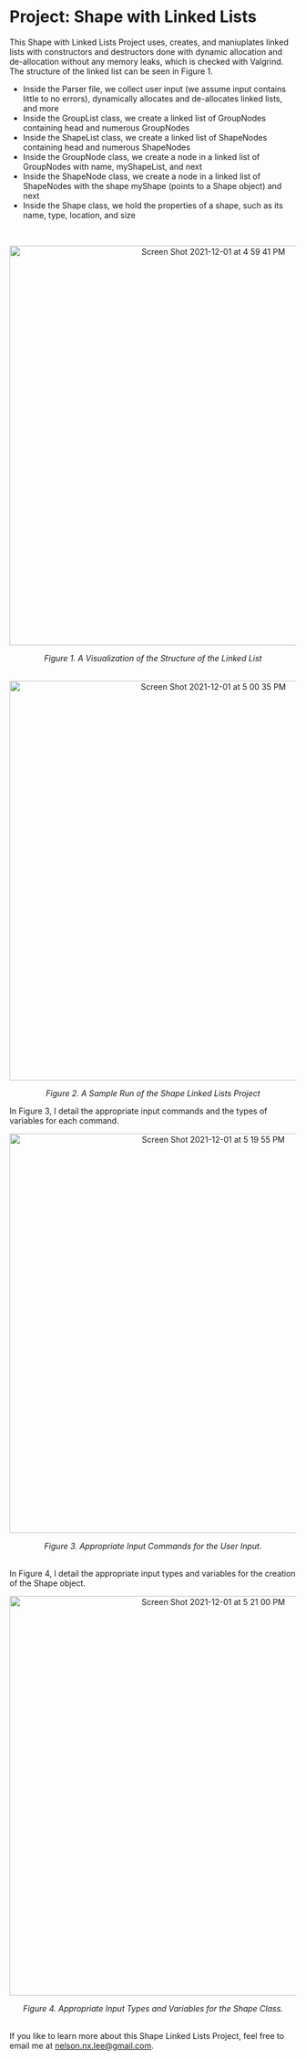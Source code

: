 <h1>
  Project: Shape with Linked Lists
</h1>

This Shape with Linked Lists Project uses, creates, and maniuplates linked lists with constructors and destructors done with dynamic allocation and de-allocation without any memory leaks, which is checked with Valgrind. The structure of the linked list can be seen in Figure 1.

- Inside the Parser file, we collect user input (we assume input contains little to no errors), dynamically allocates and de-allocates linked lists, and more
- Inside the GroupList class, we create a linked list of GroupNodes containing head and numerous GroupNodes
- Inside the ShapeList class, we create a linked list of ShapeNodes containing head and numerous ShapeNodes
- Inside the GroupNode class, we create a node in a linked list of GroupNodes with name, myShapeList, and next
- Inside the ShapeNode class, we create a node in a linked list of ShapeNodes with the shape myShape (points to a Shape object) and next
- Inside the Shape class, we hold the properties of a shape, such as its name, type, location, and size
<br>
<p align="center">
  <img width="700" alt="Screen Shot 2021-12-01 at 4 59 41 PM" src="https://user-images.githubusercontent.com/85120900/144320971-9a5567fc-b1fa-48ce-ab40-1d8fde3d1130.png">
</p>
<div align="center">
  <i>
    Figure 1. A Visualization of the Structure of the Linked List
  </i> 
</div>
<br>

<p align="center">
  <img width="700" alt="Screen Shot 2021-12-01 at 5 00 35 PM" src="https://user-images.githubusercontent.com/85120900/144321087-1d56ab3a-579f-4e25-bc19-f730c8036e63.png">
</p>
<div align="center">
  <i>
    Figure 2. A Sample Run of the Shape Linked Lists Project
  </i> 
</div>

In Figure 3, I detail the appropriate input commands and the types of variables for each command.
<br>
<p align="center">
  <img width="700" alt="Screen Shot 2021-12-01 at 5 19 55 PM" src="https://user-images.githubusercontent.com/85120900/144323384-78239989-2912-4598-90b6-e47194299be5.png">
</p>
<div align="center">
  <i>
    Figure 3. Appropriate Input Commands for the User Input.
  </i> 
</div>
<br>

In Figure 4, I detail the appropriate input types and variables for the creation of the Shape object.
<br>
<p align="center">
  <img width="700" alt="Screen Shot 2021-12-01 at 5 21 00 PM" src="https://user-images.githubusercontent.com/85120900/144323509-48e297c1-5f0b-451a-ad42-0997de3bbd7b.png">
</p>
<div align="center">
  <i>
    Figure 4. Appropriate Input Types and Variables for the Shape Class.
  </i> 
</div>
<br>

If you like to learn more about this Shape Linked Lists Project, feel free to email me at nelson.nx.lee@gmail.com. 


